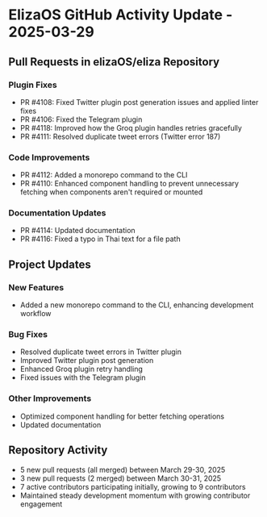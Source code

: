 # ElizaOS GitHub Activity Update - 2025-03-29

## Pull Requests in elizaOS/eliza Repository

### Plugin Fixes
- PR #4108: Fixed Twitter plugin post generation issues and applied linter fixes
- PR #4106: Fixed the Telegram plugin
- PR #4118: Improved how the Groq plugin handles retries gracefully
- PR #4111: Resolved duplicate tweet errors (Twitter error 187)

### Code Improvements
- PR #4112: Added a monorepo command to the CLI
- PR #4110: Enhanced component handling to prevent unnecessary fetching when components aren't required or mounted

### Documentation Updates
- PR #4114: Updated documentation
- PR #4116: Fixed a typo in Thai text for a file path

## Project Updates

### New Features
- Added a new monorepo command to the CLI, enhancing development workflow

### Bug Fixes
- Resolved duplicate tweet errors in Twitter plugin
- Improved Twitter plugin post generation
- Enhanced Groq plugin retry handling
- Fixed issues with the Telegram plugin

### Other Improvements
- Optimized component handling for better fetching operations
- Updated documentation

## Repository Activity
- 5 new pull requests (all merged) between March 29-30, 2025
- 3 new pull requests (2 merged) between March 30-31, 2025
- 7 active contributors participating initially, growing to 9 contributors
- Maintained steady development momentum with growing contributor engagement